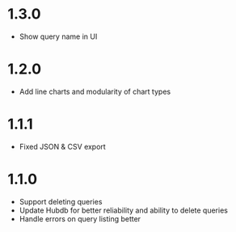 # 1.3.0

* Show query name in UI

# 1.2.0

* Add line charts and modularity of chart types

# 1.1.1

* Fixed JSON & CSV export

# 1.1.0

* Support deleting queries
* Update Hubdb for better reliability and ability to delete queries
* Handle errors on query listing better
